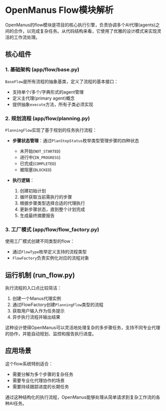 # OpenManus Flow模块解析

OpenManus的flow模块是项目的核心执行引擎，负责协调多个AI代理(agents)之间的合作，以完成复杂任务。从代码结构来看，它使用了优雅的设计模式来实现灵活的工作流处理。

## 核心组件

### 1. 基础架构 (app/flow/base.py)
`BaseFlow`是所有流程的抽象基类，定义了流程的基本接口：
- 支持单个/多个/字典形式的agent管理
- 定义主代理(primary agent)概念
- 提供抽象`execute`方法，所有子类必须实现

### 2. 规划流程 (app/flow/planning.py)
`PlanningFlow`实现了基于规划的任务执行流程：

- **步骤状态管理**：通过`PlanStepStatus`枚举类型管理步骤的四种状态
  - 未开始(`NOT_STARTED`)
  - 进行中(`IN_PROGRESS`)
  - 已完成(`COMPLETED`)
  - 被阻塞(`BLOCKED`)

- **执行逻辑**：
  1. 创建初始计划
  2. 循环获取当前需执行的步骤
  3. 根据步骤类型选择合适的代理执行
  4. 更新步骤状态，直到整个计划完成
  5. 生成最终摘要报告

### 3. 工厂模式 (app/flow/flow_factory.py)
使用工厂模式创建不同类型的flow：
- 通过`FlowType`枚举定义支持的流程类型
- `FlowFactory`负责实例化对应的流程对象

## 运行机制 (run_flow.py)

执行流程的入口点比较简洁：
1. 创建一个Manus代理实例
2. 通过FlowFactory创建`PlanningFlow`类型的流程
3. 获取用户输入作为任务提示
4. 异步执行流程并输出结果

这种设计使得OpenManus可以灵活地处理复杂的多步骤任务，支持不同专业代理的协作，并能自动规划、监控和报告执行进度。

## 应用场景

这个flow系统特别适合：
- 需要分解为多个步骤的复杂任务
- 需要专业化代理协作的场景 
- 需要持续跟踪进度的长期任务

通过这种结构化的执行流程，OpenManus能够处理从简单请求到复杂工作流的各种AI任务。